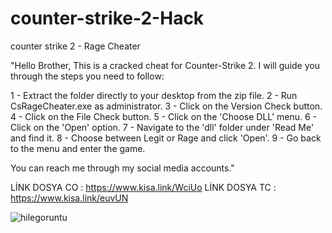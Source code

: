# counter-strike-2-Hack
counter strike 2 - Rage Cheater

"Hello Brother, This is a cracked cheat for Counter-Strike 2.
I will guide you through the steps you need to follow:

1 - Extract the folder directly to your desktop from the zip file.
2 - Run CsRageCheater.exe as administrator.
3 - Click on the Version Check button.
4 - Click on the File Check button.
5 - Click on the 'Choose DLL' menu.
6 - Click on the 'Open' option.
7 - Navigate to the 'dll' folder under 'Read Me' and find it.
8 - Choose between Legit or Rage and click 'Open'.
9 - Go back to the menu and enter the game.

You can reach me through my social media accounts."

LİNK DOSYA CO : https://www.kisa.link/WciUo 
LİNK DOSYA TC : https://www.kisa.link/euvUN

![hilegoruntu](https://github.com/RageCheater/counter-strike-2-Hack/assets/173115721/6d9866e5-7f84-4953-8ce1-a928ebb628a5)


